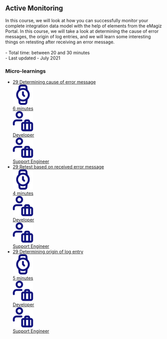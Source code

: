 <div class="ez-academy">
	<div class="ez-academy__body">
		<main class="master">
	<h2 class="title">Active Monitoring</h2>
    <p>
       In this course, we will look at how you can successfully monitor your complete integration data model with the help of elements from the eMagiz Portal. In this course, we will take a look at determining the cause of error messages, the origin of log entries, and we will learn some interesting things on retesting after receiving an error message.
        </br></br>
        - Total time: between 20 and 30 minutes
        </br>
        - Last updated - July 2021
    </p>
    <h3 class="title">Micro-learnings</h3>
    <ul class="strip-container">
        <li class="strip">
            <a href="../../docs/microlearning/intermediate-active-monitoring-determining-cause-of-error-message" class="strip__link">
            <label for="" class="strip__label">
                <span>29</span>
                Determining cause of error message
            </label>
            <div class="strip__attribute">
                <img class="strip__attribute-icon strip__attribute-icon--duration" src="../../img/microlearning/academy_index/icon-duration32.svg"/>
                <div class="strip__attribute-label">6 minutes</div>
            </div>
            <div class="strip__attribute">
                <img class="strip__attribute-icon strip__attribute-icon--roles" src="../../img/microlearning/academy_index/icon-roles32.svg"/>
                <div class="strip__attribute-label">Developer</div>
            </div>
            <div class="strip__attribute">
                <img class="strip__attribute-icon strip__attribute-icon--roles" src="../../img/microlearning/academy_index/icon-roles32.svg"/>
                <div class="strip__attribute-label">Support Engineer</div>
            </div>
        </a>
        </li>
        <li class="strip">
            <a href="../../docs/microlearning/intermediate-active-monitoring-retest-based-on-received-error-message" class="strip__link">
            <label for="" class="strip__label">
                <span>29</span>
                Retest based on received error message
            </label>
            <div class="strip__attribute">
                <img class="strip__attribute-icon strip__attribute-icon--duration" src="../../img/microlearning/academy_index/icon-duration32.svg"/>
                <div class="strip__attribute-label">4 minutes</div>
            </div>
            <div class="strip__attribute">
                <img class="strip__attribute-icon strip__attribute-icon--roles" src="../../img/microlearning/academy_index/icon-roles32.svg"/>
                <div class="strip__attribute-label">Developer</div>
            </div>
            <div class="strip__attribute">
                <img class="strip__attribute-icon strip__attribute-icon--roles" src="../../img/microlearning/academy_index/icon-roles32.svg"/>
                <div class="strip__attribute-label">Support Engineer</div>
            </div>
        </a>
        </li>
        <li class="strip">
            <a href="../../docs/microlearning/intermediate-active-monitoring-determining-origin-of-log-entry" class="strip__link">
            <label for="" class="strip__label">
                <span>29</span>
                Determining origin of log entry
            </label>
            <div class="strip__attribute">
                <img class="strip__attribute-icon strip__attribute-icon--duration" src="../../img/microlearning/academy_index/icon-duration32.svg"/>
                <div class="strip__attribute-label">5 minutes</div>
            </div>
            <div class="strip__attribute">
                <img class="strip__attribute-icon strip__attribute-icon--roles" src="../../img/microlearning/academy_index/icon-roles32.svg"/>
                <div class="strip__attribute-label">Developer</div>
            </div>
            <div class="strip__attribute">
                <img class="strip__attribute-icon strip__attribute-icon--roles" src="../../img/microlearning/academy_index/icon-roles32.svg"/>
                <div class="strip__attribute-label">Support Engineer</div>
            </div>
        </a>
        </li>
    </ul>
    </main>
    </div>
</div>